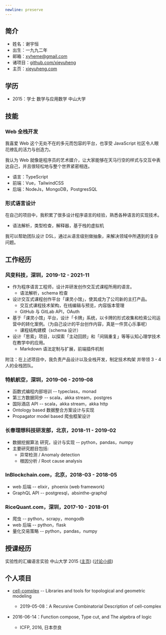 ```yaml
---
newline: preserve
---
```


## 简介

- 姓名：谢宇恒
- 出生：一九九二年
- 邮箱：xyheme@gmail.com
- 诸项目：[github.com/xieyuheng](https://github.com/xieyuheng)
- 主页：[xieyuheng.com](https://xieyuheng.com)

## 学历

- 2015：学士 数学与应用数学 中山大学

## 技能

### Web 全栈开发

我喜爱 Web 这个无处不在的多元而包容的平台，也享受 JavaScript 社区令人眼花缭乱的活力与创造力。

我认为 Web 就像是程序员的艺术媒介，让大家能够在天马行空的样式与交互中表达自己，并且很轻松地与整个世界紧密相连。

- 语言：TypeScript
- 前端：Vue，TailwindCSS
- 后端：NodeJs，MongoDB，PostgresSQL

### 形式语言设计

在自己的项目中，我积累了很多设计程序语言的经验，熟悉各种语言的实现技术。
- 语法解析，类型检查，解释器，基于栈的虚拟机

我可以帮助团队设计 DSL，通过从语言级别做抽象，来解决领域中所遇到的复杂问题。

## 工作经历

### 风变科技，深圳，2019-12 - 2021-11

- 作为程序语言工程师，设计并研发创作交互式课程所用的语言。
  - 语法解析，schema 检查
- 设计交互式课程创作平台「课灵小馆」，使其成为了公司新的主打产品。
  - 交互式课程技术架构，在线编辑与预览，内容版本管理
  - GitHub 与 GitLab API，OAuth
- 基于「课灵小馆」平台，设计「卡牌」系统，以卡牌的形式收集和检索公司运营中的转化案例。（为自己设计的平台创作内容，真是一件赏心乐事呢）
  - 课程结构建模（schema 设计）
- 设计「思索」项目，以探索「主动回顾」和「间隔重复」等等认知心理学技术在教学中的应用。
  - Markdown 语法定制与扩展，前端插件机制

附注：在上述项目中，我负责产品设计以及全栈开发，制定技术构架 并带领 3 - 4 人的全栈团队。

### 特航航空，深圳，2019-06 - 2019-08

- 函数式编程内部培训 -- typeclass，monad
- 第三方数据同步 -- scala，akka stream，postgres
- 国际酒店 API -- scala，akka stream，akka http
- Ontology based 数据整合方案设计与实现
- Propagator model based 爬虫框架设计

### 长春理想科技研发部，北京，2018-11 - 2019-02

- 数据挖掘算法 研究，设计与实现 -- python，pandas，numpy
- 主要研究题目包括:
  - 异常检测 / Anomaly detection
  - 根因分析 / Root cause analysis

### InBlockchain.com，北京，2018-03 - 2018-05

- web 后端 -- elixir，phoenix (web framework)
- GraphQL API -- postgresql，absinthe-graphql

### RiceQuant.com，深圳，2017-10 - 2018-01

- 爬虫 -- python，scrapy，mongodb
- web 后端 -- python，flask
- 量化交易策略 -- python，pandas，numpy

## 授课经历

实验性的汇编语言实验 中山大学 2015 ([主页](http://the-little-language-designer.github.io/cicada-nymph/course/contents.html)) ([讨论小组](https://github.com/the-little-language-designer))

## 个人项目

- [cell-complex](https://github.com/xieyuheng/cell-complex) -- Libraries and tools for topological and geometric modeling
  - 2019-05-08：A Recursive Combinatorial Description of cell-complex

- 2016-06-14：Function compose, Type cut, and The algebra of logic
  - ICFP, 2016, 日本奈良
